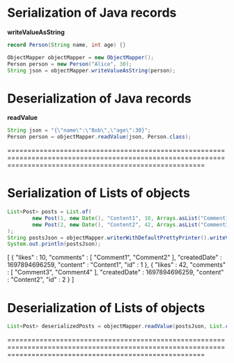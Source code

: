 # Serialization of Java records
**writeValueAsString**
```java
record Person(String name, int age) {}

ObjectMapper objectMapper = new ObjectMapper();
Person person = new Person("Alice", 30);
String json = objectMapper.writeValueAsString(person);
```

# Deserialization of Java records
**readValue**
```java
String json = "{\"name\":\"Bob\",\"age\":30}";
Person person = objectMapper.readValue(json, Person.class);
```

=============================================================================================================================================================
# Serialization of Lists of objects
```java
List<Post> posts = List.of(
        new Post(1, new Date(), "Content1", 10, Arrays.asList("Comment1", "Comment2")),
        new Post(2, new Date(), "Content2", 42, Arrays.asList("Comment3", "Comment4"))
);
String postsJson = objectMapper.writerWithDefaultPrettyPrinter().writeValueAsString(posts);
System.out.println(postsJson);
```
[ {
  "likes" : 10,
  "comments" : [ "Comment1", "Comment2" ],
  "createdDate" : 1697894696259,
  "content" : "Content1",
  "id" : 1
}, {
  "likes" : 42,
  "comments" : [ "Comment3", "Comment4" ],
  "createdDate" : 1697894696259,
  "content" : "Content2",
  "id" : 2
} ]

# Deserialization of Lists of objects
```java
List<Post> deserializedPosts = objectMapper.readValue(postsJson, List.class);
```

=============================================================================================================================================================
